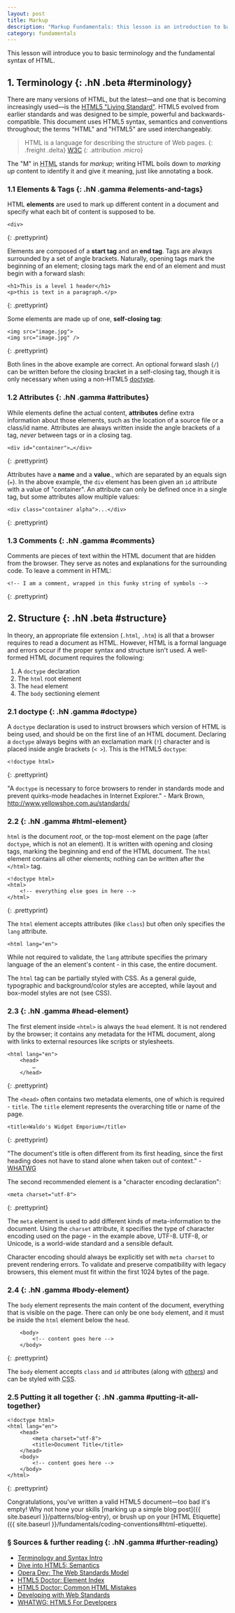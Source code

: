 ```yaml
---
layout: post
title: Markup
description: "Markup Fundamentals: this lesson is an introduction to basic terminology and the fundamental syntax of HTML. Web-Craft is an online curriculum written to help design students become fluent with the web."
category: fundamentals
---
```

This lesson will introduce you to basic terminology and the fundamental syntax of HTML.

<!-- more start -->
## 1. Terminology {: .hN .beta #terminology}

There are many versions of HTML, but the latest&mdash;and one that is becoming increasingly used&mdash;is the [HTML5 "Living Standard"](http://developers.whatwg.org/). HTML5 evolved from earlier standards and was designed to be simple, powerful and backwards-compatible. This document uses HTML5 syntax, semantics and conventions throughout; the terms "HTML" and "HTML5" are used interchangeably.

> HTML is a language for describing the structure of Web pages.
> {: .freight .delta}
> [W3C](http://w3.org)
> {: .attribution .micro}

The "M" in <abbr title="Hyper-Text Markup Language">HTML</abbr> stands for _markup_; writing HTML boils down to _marking up_ content to identify it and give it meaning, just like annotating a book.


### 1.1 Elements & Tags {: .hN .gamma #elements-and-tags}

HTML **elements** are used to mark up different content in a document and specify what each bit of content is supposed to be.	
	
	<div>
{: .prettyprint}

Elements are composed of a **start tag** and an **end tag**. Tags are always surrounded by a set of angle brackets. Naturally, opening tags mark the beginning of an element; closing tags mark the end of an element and must begin with a forward slash:

	<h1>This is a level 1 header</h1>
	<p>this is text in a paragraph.</p>
{: .prettyprint}

Some elements are made up of one, **self-closing tag**:

	<img src="image.jpg">
	<img src="image.jpg" />
{: .prettyprint}

Both lines in the above example are correct. An optional forward slash (`/`) can be written before the closing bracket in a self-closing tag, though it is only necessary when using a non-HTML5 [doctype](#).


### 1.2 Attributes {: .hN .gamma #attributes}

While elements define the actual content, **attributes** define extra information about those elements, such as the location of a source file or a class/id name. Attributes are always written inside the angle brackets of a tag, _never_ between tags or in a closing tag.
	
	<div id="container">…</div>
{: .prettyprint}

Attributes have a **name** and a **value**., which are separated by an equals sign (`=`). In the above example, the `div` element has been given an `id` attribute with a value of "container". An attribute can only be defined once in a single tag, but some attributes allow multiple values:

	<div class="container alpha">...</div>
{: .prettyprint}


### 1.3 Comments {: .hN .gamma #comments}

Comments are pieces of text within the HTML document that are hidden from the browser. They serve as notes and explanations for the surrounding code. To leave a comment in HTML:

	<!-- I am a comment, wrapped in this funky string of symbols -->
{: .prettyprint}


## 2. Structure {: .hN .beta #structure}

In theory, an appropriate file extension (`.html`, `.htm`) is all that a browser requires to read a document as HTML. However, HTML is a formal language and errors occur if the proper syntax and structure isn't used. A well-formed HTML document requires the following:

1. A `doctype` declaration
2. The `html` root element
3. The `head` element
4. The `body` sectioning element 


### 2.1 doctype {: .hN .gamma #doctype}

A `doctype` declaration is used to instruct browsers which version of HTML is being used, and should be on the first line of an HTML document. Declaring a `doctype` always begins with an exclamation mark (`!`) character and is placed inside angle brackets (`< >`). This is the HTML5 `doctype`:

	<!doctype html>
{: .prettyprint}

"A `doctype` is necessary to force browsers to render in standards mode and prevent quirks-mode headaches in Internet Explorer." - Mark Brown, http://www.yellowshoe.com.au/standards/


### 2.2 <html> {: .hN .gamma #html-element}

`html` is the document _root_, or the top-most element on the page (after `doctype`, which is not an element). It is written with opening and closing tags, marking the beginning and end of the HTML document. The `html` element contains all other elements; nothing can be written after the `</html>` tag. 

	<!doctype html>
	<html>
		<!-- everything else goes in here -->
	</html>
{: .prettyprint}

The `html` element accepts attributes (like `class`) but often only specifies the `lang` attribute.
 
	<html lang="en">

While not required to validate, the `lang` attribute specifies the primary language of the an element's content - in this case, the entire document.

The `html` tag can be partially styled with CSS. As a general guide, typographic and background/color styles are accepted, while layout and box-model styles are not (see CSS).


### 2.3 <head> {: .hN .gamma #head-element}

The first element inside `<html>` is always the `head` element. It is not rendered by the browser; it contains any metadata for the HTML document, along with links to external resources like scripts or stylesheets. 

	<html lang="en">
		<head>
			…
		</head>
{: .prettyprint}

The `<head>` often contains two metadata elements, one of which is required - `title`. The `title` element represents the overarching title or name of the page.

	<title>Waldo's Widget Emporium</title>
{: .prettyprint}

"The document's title is often different from its first heading, since the first heading does not have to stand alone when taken out of context." - [WHATWG](http://developers.whatwg.org/semantics.html)

The second recommended element is a "character encoding declaration":

	<meta charset="utf-8">
{: .prettyprint}

The `meta` element is used to add different kinds of meta-information to the document. Using the `charset` attribute, it specifies the type of character encoding used on the page - in the example above, UTF-8. UTF-8, or Unicode, is a world-wide standard and a sensible default.

Character encoding should always be explicitly set with `meta charset` to prevent rendering errors. To validate and preserve compatibility with legacy browsers, this element must fit within the first 1024 bytes of the page.


### 2.4 <body> {: .hN .gamma #body-element}

The `body` element represents the main content of the document, everything that is visible on the page. There can only be one `body` element, and it must be inside the `html` element below the `head`.

		<body>
			<!-- content goes here -->
		</body>
{: .prettyprint}

The `body` element accepts `class` and `id` attributes (along with [others](http://developers.whatwg.org/elements.html#global-attributes)) and can be styled with <abbr title="Cascading Style Sheets">CSS</abbr>.


### 2.5 Putting it all together {: .hN .gamma #putting-it-all-together}

	<!doctype html>
	<html lang="en">
		<head>
			<meta charset="utf-8">
			<title>Document Title</title>
		</head>
		<body>
			<!-- content goes here -->
		</body>
	</html>
{: .prettyprint}

Congratulations, you've written a valid HTML5 document&mdash;too bad it's empty! Why not hone your skills [marking up a simple blog post]({{ site.baseurl }}/patterns/blog-entry), or brush up on your [HTML Etiquette]({{ site.baseurl }}/fundamentals/coding-conventions#html-etiquette).


### § Sources & further reading {: .hN .gamma #further-reading}

-	[Terminology and Syntax Intro](http://learn.shayhowe.com/html-css/terminology-syntax-intro/)
-	[Dive into HTML5: Semantics](http://mislav.uniqpath.com/diveintohtml5/semantics.html)	
-	[Opera Dev: The Web Standards Model](http://dev.opera.com/articles/view/4-the-web-standards-model-html-css-a)
-	[HTML5 Doctor: Element Index](http://html5doctor.com/)
-	[HTML5 Doctor: Common HTML Mistakes](http://html5doctor.com/avoiding-common-html5-mistakes/)
-	[Developing with Web Standards](http://www.456bereastreet.com/lab/developing_with_web_standards/structure/)
-	[WHATWG: HTML5 For Developers](http://developers.whatwg.org/)

<!-- more end -->